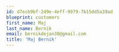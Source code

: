 ```yaml
---
id: d7ecb9bf-2d9e-4eff-9979-7b15dd5a39ad
blueprint: customers
first_name: Maj
last_name: Bernik
email: bernikdejan30@gmail.com
title: 'Maj Bernik'
---
```

